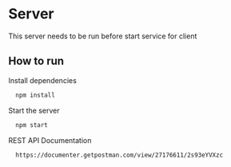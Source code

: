 
# Server
This server needs to be run before start service for client

## How to run
Install dependencies
```bash
  npm install
```

Start the server
```bash
  npm start
```
REST API Documentation
```bash
  https://documenter.getpostman.com/view/27176611/2s93eYVXzc
```